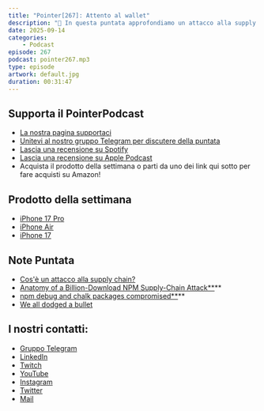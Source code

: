 ```yaml
---
title: "Pointer[267]: Attento al wallet"
description: "🔐 In questa puntata approfondiamo un attacco alla supply chain che ha colpito l’ecosistema JavaScript. L'account NPM di un popolare sviluppatore è stato compromesso tramite una mail di phishing. Dopo aver ottenuto l'accesso all'account, gli attaccanti sono riusciti a pubblicare versioni malevole di pacchetti diffusissimi. 🕵️‍♂️ Questi pacchetti contenevano un codice malevolo che intercettava crypto transazioni sostituendo l’indirizzo di destinazione con uno controllato dagli attaccanti. Questo permetteva di dirottare i pagamenti in crypto senza destare sospetti. 🛠️ Due aspetti ci hanno colpito in modo particolare: la facilità con cui il phishing ha dato accesso all’account dello sviluppatore e la tecnica usata per scegliere gli address sostitutivi, tanto precisa da rendere la truffa non facilmente individuabile.  Vuoi conoscerne il funzionamento nel dettaglio e sapere cosa fare per difenderti? Non perdere la puntata di questa settimana."
date: 2025-09-14
categories:
    - Podcast
episode: 267
podcast: pointer267.mp3
type: episode
artwork: default.jpg
duration: 00:31:47
---
```


## Supporta il PointerPodcast

- [La nostra pagina supportaci](http://localhost:1313/supportaci/)
-   [Unitevi al nostro gruppo Telegram per discutere della puntata](https://t.me/pointerpodcastgruppo)
-   [Lascia una recensione su Spotify](https://open.spotify.com/show/3XmDzcZv4rCIx1VpWrbrkh)
-   [Lascia una recensione su Apple Podcast](https://podcasts.apple.com/it/podcast/pointerpodcast/id1465505870)
- Acquista il prodotto della settimana o parti da uno dei link qui sotto per fare acquisti su Amazon!

## Prodotto della settimana

- [iPhone 17 Pro](https://amzn.to/3IbPMMc)
- [iPhone Air](https://amzn.to/4psxA1G)
- [iPhone 17](https://amzn.to/4pl0IaY)

## Note Puntata

- [Cos'è un attacco alla supply chain?](https://www.cloudflare.com/it-it/learning/security/what-is-a-supply-chain-attack/)
- [Anatomy of a Billion-Download NPM Supply-Chain Attack**](**https://jdstaerk.substack.com/p/we-just-found-malicious-code-in-the**)**
- [npm debug and chalk packages compromised**](**https://www.aikido.dev/blog/npm-debug-and-chalk-packages-compromised**)**
- [We all dodged a bullet](https://xeiaso.net/notes/2025/we-dodged-a-bullet/)


## I nostri contatti:

-   [Gruppo Telegram](https://t.me/pointerpodcastgruppo)
-   [LinkedIn](https://www.linkedin.com/company/pointerpodcast/)
-   [Twitch](https://www.twitch.tv/pointerpodcast)
-   [YouTube](https://www.youtube.com/@pointerpodcast)
-   [Instagram](https://www.instagram.com/pointerpodcast/)
-   [Twitter](https://twitter.com/PointerPodcast)
-   [Mail](info@pointerpodcast.it)